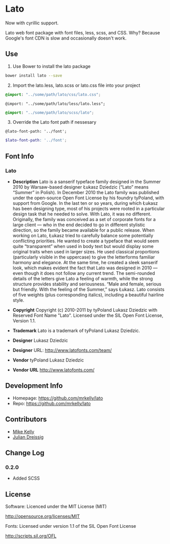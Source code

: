 # Lato #

Now with cyrillic support.

Lato web font package with font files, less, scss, and CSS.  Why? Because Google's font CDN is slow and occasionally doesn't work.

## Use ##

1. Use Bower to install the lato package
  ```sh
  bower install lato --save
  ```

2. Import the lato.less, lato.scss or lato.css file into your project
  ```css
  @import: "../some/path/lato/css/lato.css";
  ```
  ```less
  @import: "../some/path/lato/less/lato.less";
  ```
  ```scss
  @import: "../some/path/lato/scss/lato";
  ```

3. Override the Lato font path if nessesary 
  ```less
  @lato-font-path: '../font';
  ```
  ```scss
  $lato-font-path: '../font';
  ```

## Font Info ##

### Lato ###

* **Description**
Lato is a sanserif typeface family designed in the Summer 2010 by Warsaw-based designer Łukasz Dziedzic (“Lato” means “Summer” in Polish). In December 2010 the Lato family was published under the open-source Open Font License by his foundry tyPoland, with support from Google.  In the last ten or so years, during which Łukasz has been designing type, most of his projects were rooted in a particular design task that he needed to solve. With Lato, it was no different. Originally, the family was conceived as a set of corporate fonts for a large client — who in the end decided to go in different stylistic direction, so the family became available for a public release.  When working on Lato, Łukasz tried to carefully balance some potentially conflicting priorities. He wanted to create a typeface that would seem quite “transparent” when used in body text but would display some original traits when used in larger sizes. He used classical proportions (particularly visible in the uppercase) to give the letterforms familiar harmony and elegance. At the same time, he created a sleek sanserif look, which makes evident the fact that Lato was designed in 2010 — even though it does not follow any current trend.  The semi-rounded details of the letters give Lato a feeling of warmth, while the strong structure provides stability and seriousness. “Male and female, serious but friendly. With the feeling of the Summer,” says Łukasz.  Lato consists of five weights (plus corresponding italics), including a beautiful hairline style.

* **Copyright**
Copyright (c) 2010-2011 by tyPoland Lukasz Dziedzic with Reserved Font Name "Lato". Licensed under the SIL Open Font License, Version 1.1.

* **Trademark**
Lato is a trademark of tyPoland Lukasz Dziedzic.

* **Designer**
Lukasz Dziedzic

* **Designer**
URL: http://www.latofonts.com/team/

* **Vendor**
tyPoland Lukasz Dziedzic

* **Vendor URL**
http://www.latofonts.com/


## Development Info ##
* Homepage: https://github.com/mrkelly/lato
* Repo: https://github.com/mrkelly/lato

## Contributors ##
* [Mike Kelly](https://github.com/mrkelly)
* [Julian Dreissig](https://github.com/thirtified)

## Change Log ##
### 0.2.0 ###
 * Added SCSS

## License ##

Software: Licenced under the MIT License (MIT)

  http://opensource.org/licenses/MIT

Fonts: Licensed under version 1.1 of the SIL Open Font License

  http://scripts.sil.org/OFL

